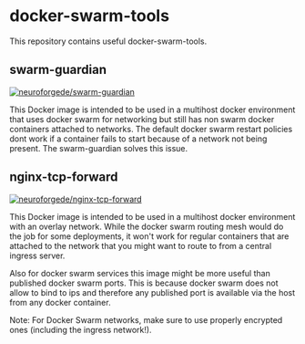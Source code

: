 # docker-swarm-tools

This repository contains useful docker-swarm-tools.

## swarm-guardian

[![neuroforgede/swarm-guardian](https://img.shields.io/docker/pulls/neuroforgede/swarm-guardian)](https://hub.docker.com/r/neuroforgede/swarm-guardian)

This Docker image is intended to be used in a multihost docker environment that uses
docker swarm for networking but still has non swarm docker containers attached to networks.
The default docker swarm restart policies dont work if a container fails to start because
of a network not being present. The swarm-guardian solves this issue.

## nginx-tcp-forward

[![neuroforgede/nginx-tcp-forward](https://img.shields.io/docker/pulls/neuroforgede/nginx-tcp-forward)](https://hub.docker.com/r/neuroforgede/nginx-tcp-forward)

This Docker image is intended to be used in a multihost docker environment with an overlay network.
While the docker swarm routing mesh would do the job for some deployments,
it won't work for regular containers that are attached to the network that
you might want to route to from a central ingress server.

Also for docker swarm services this image might be more useful
than published docker swarm ports. This is because docker swarm does not allow
to bind to ips and therefore any published port is available via the host from
any docker container.

Note: For Docker Swarm networks, make sure to use properly encrypted ones (including the ingress network!).